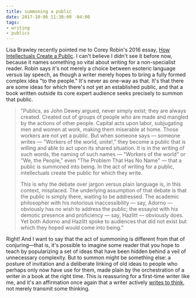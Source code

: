 ```yaml
---
title: summoning a public
date: 2017-10-06 11:30:00 -04:00
tags:
- writing
- publics
---
```


Lisa Brawley recently pointed me to Corey Robin's 2016 essay, [How Intellectuals Create a Public](http://www.chronicle.com/article/How-Intellectuals-Create-a/234984). I can't believe I didn't see it before now, because it names something so vital about writing for a non-specialist reader. Robin says it's not merely a choice between esoteric language versus lay speech, as though a writer merely hopes to bring a fully formed complex idea "to the people." It's never as one-way as that. It's that there are some ideas for which there's not yet an established public, and that a book written outside its core expert audience seeks precisely to summon that public. 

> "Publics, as John Dewey argued, never simply exist; they are always created. Created out of groups of people who are made and mangled by the actions of other people. Capital acts upon labor, subjugating men and women at work, making them miserable at home. Those workers are not yet a public. But when someone says — someone writes — "Workers of the world, unite!," they become a public that is willing and able to act upon its shared situation. It is in the writing of such words, the naming of such names — "Workers of the world" or "We, the People," even "The Problem That Has No Name" — that a public is summoned into being. In the act of writing for a public, intellectuals create the public for which they write.
> 
> This is why the debate over jargon versus plain language is, in this context, misplaced. The underlying assumption of that debate is that the public is simply there, waiting to be addressed. The academic philosopher with his notorious inaccessibility — say, Adorno — obviously has no wish to address the public; the essayist with his demotic presence and proficiency — say, Hazlitt — obviously does. Yet both Adorno and Hazlitt spoke to audiences that did not exist but which they hoped would come into being."

Right! And I want to say that the act of summoning is different from that of conjuring—that is, it's possible to imagine some reader that you hope to teach by popularizing a set of ideas that have been hidden behind a veil of unnecessary complexity. But to summon might be something else: a posture of invitation and a deliberate linking of old ideas to people who perhaps only now have use for them, made plain by the orchestration of a writer in a book at the right time. This is reassuring for a first-time writer like me, and it's an affirmation once again that a writer actively [writes to think](http://sarahendren.com/reading-notes/to-grow-and-cook-a-message/), not merely transmit some thinking.